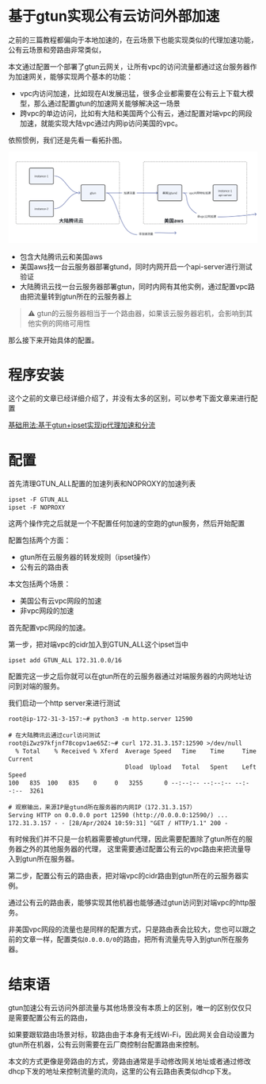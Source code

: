 # 基于gtun实现公有云访问外部加速
之前的三篇教程都偏向于本地加速的，在云场景下也能实现类似的代理加速功能，公有云场景和旁路由非常类似，

本文通过配置一个部署了gtun云网关，让所有vpc的访问流量都通过这台服务器作为加速网关，能够实现两个基本的功能：

- vpc内访问加速，比如现在AI发展迅猛，很多企业都需要在公有云上下载大模型，那么通过配置gtun的加速网关能够解决这一场景
- 跨vpc的单边访问，比如有大陆和美国两个公有云，通过配置对端vpc的网段加速，就能实现大陆vpc通过内网ip访问美国的vpc。

依照惯例，我们还是先看一看拓扑图。

![img.png](assets/public_cloud_topology.png)

- 包含大陆腾讯云和美国aws
- 美国aws找一台云服务器部署gtund，同时内网开启一个api-server进行测试验证
- 大陆腾讯云找一台云服务器部署gtun，同时内网有其他实例，通过配置vpc路由把流量转到gtun所在的云服务器上

> ⚠️
> gtun的云服务器相当于一个路由器，如果该云服务器宕机，会影响到其他实例的网络可用性

那么接下来开始具体的配置。

# 程序安装
这个之前的文章已经详细介绍了，并没有太多的区别，可以参考下面文章来进行配置

[基础用法:基于gtun+ipset实现ip代理加速和分流](./基础用法:基于gtun+ipset实现ip代理加速和分流.md)

# 配置
首先清理GTUN_ALL配置的加速列表和NOPROXY的加速列表

```shell
ipset -F GTUN_ALL
ipset -F NOPROXY
```

这两个操作完之后就是一个不配置任何加速的空跑的gtun服务，然后开始配置

配置包括两个方面：

- gtun所在云服务器的转发规则（ipset操作）
- 公有云的路由表

本文包括两个场景：

- 美国公有云vpc网段的加速
- 非vpc网段的加速

首先配置vpc网段的加速。

第一步，把对端vpc的cidr加入到GTUN_ALL这个ipset当中

```shell
ipset add GTUN_ALL 172.31.0.0/16 
```

配置完这一步之后你就可以在gtun所在的云服务器通过对端服务器的内网地址访问到对端的服务。

我们启动一个http server来进行测试

```shell
root@ip-172-31-3-157:~# python3 -m http.server 12590

# 在大陆腾讯云通过curl访问测试
root@iZwz97kfjnf78copv1ae65Z:~# curl 172.31.3.157:12590 >/dev/null
  % Total    % Received % Xferd  Average Speed   Time    Time     Time  Current
                                 Dload  Upload   Total   Spent    Left  Speed
100   835  100   835    0     0   3255      0 --:--:-- --:--:-- --:--:--  3261

# 观察输出，来源IP是gtund所在服务器的内网IP（172.31.3.157）
Serving HTTP on 0.0.0.0 port 12590 (http://0.0.0.0:12590/) ...
172.31.3.157 - - [28/Apr/2024 10:59:31] "GET / HTTP/1.1" 200 -

```

有时候我们并不只是一台机器需要被gtun代理，因此需要配置除了gtun所在的服务器之外的其他服务器的代理，
这里需要通过配置公有云的vpc路由来把流量导入到gtun所在服务器。

第二步，配置公有云的路由表，把对端vpc的cidr路由到gtun所在的云服务器实例。

通过公有云的路由表，能够实现其他机器也能够通过gtun访问到对端vpc的http服务。

非美国vpc网段的流量也是同样的配置方式，只是路由表会比较大，您也可以跟之前的文章一样，配置类似`0.0.0.0/0`的路由，把所有流量先导入到gtun所在服务器。

# 结束语
gtun加速公有云访问外部流量与其他场景没有本质上的区别，唯一的区别仅仅只是需要配置公有云的路由，

如果要跟软路由场景对标，软路由由于本身有无线Wi-Fi，因此网关会自动设置为gtun所在机器，公有云则需要在云厂商控制台配置路由来控制。

本文的方式更像是旁路由的方式，旁路由通常是手动修改网关地址或者通过修改dhcp下发的地址来控制流量的流向，这里的公有云路由表类似dhcp下发。